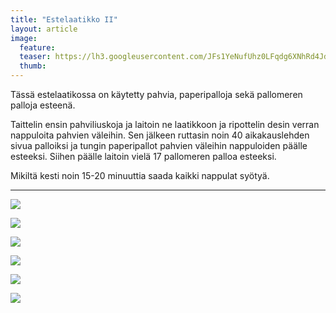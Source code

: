 ```yaml
---
title: "Estelaatikko II"
layout: article
image:
  feature:
  teaser: https://lh3.googleusercontent.com/JFs1YeNufUhz0LFqdg6XNhRd4Jd1-Dfdx_Iykd8_BVsijSYwKIgqUoJJ3dMahmnv9mDKQk8uDqyWnyYcs114_PXsZ5se_sEG55RC575elrlB3PUyLnbXaTi6px8bwH8rsBEUYbtSFkC5s4cKZyx7IRnELDYMGlqGuAmre_Hph1bAyUq2E2DVb5QhGQkYNt6jyzb31X6BajUIST_xHyHS3v_qgAm_o3nEPrpZkexJurB_D4LurG97tYtDLalM6QIkD9Lru6OoAfPNCum-NVE9quPZynNE1nEbbWaE9mcIVbgg711Be9TaRkygPcpBwtc8rP_D26pTx7x-v37aWzpaw9lS5t4ySc_uk31RLGkmu7iYETRI8mrv5onlxYjBicTeV5ynog_tyzTLur5RdIxpltC5m0jAlUBz_VfmKCWVYyojKlEq3CFeypiqLrtQO-ljuZPBN-_FX6vbEqUlTof70cvBSxQqvxgxxdGQ5C1Y_EFymmwLsPnoHyQON91iVVtqLe5Brbfn7SRtBhkU8z3ngxhGkIoI1wvuCZ5KZhdzlpyGjPPy0UAsQSDlFO4_fE5iNQo6=w245
  thumb:
---
```


Tässä estelaatikossa on käytetty pahvia, paperipalloja sekä pallomeren palloja esteenä.

Taittelin ensin pahviliuskoja ja laitoin ne laatikkoon ja ripottelin desin verran nappuloita pahvien väleihin. Sen jälkeen ruttasin noin 40 aikakauslehden sivua palloiksi ja tungin paperipallot pahvien väleihin nappuloiden päälle esteeksi. Siihen päälle laitoin vielä 17 pallomeren palloa esteeksi.

Mikiltä kesti noin 15-20 minuuttia saada kaikki nappulat syötyä.

---

[![](https://lh3.googleusercontent.com/DN-F-mi3oam1dsR73Mkg9Nkx_PjOAxfpM2UcDhowuZMx1DlXloSLJW7ObZET7lAxqu_rfxFYyZy0fBZEaHwU2Xfo-wChBBBPIPGqrNYzrJPa34ICM-TjKXc90UEA81sO17MHwrEx2mdgKl47ewKXIwfsLRXT6GNt6hLlCwlCTr_ovpYhdOpIz6mSQIvUrXy89HXuYQlSIaZH1-J50JLuO0JX3nt7qa0v0NtGTd80RV41keUCi_kQn0lqJEVfZmfew6YFQtHnQoqKM1Mf46ZrDkDf_d_xD5rKrEBGbXs8P1FBWtxDdmwhR5GTjbUmz_EoQ-D4vMTwrSmyY7ue0kL0vTxnu3NX-w1WkoDMhg_KIBTXv36U8fkjxEiVkfSN0EEaZ2VxaqWuFSnjGwwiS3hlKUc9SlNd4wkEiKNmWALzD6QeSThVZPwlXThCzqCDQWOEqb7cHElIJukEOZ7pnkqfg-0Ismsg_Tn5YcmeJTJUNz-6IITFeRy-yT_hAr5eNn2vK2V2l_y_zq4O-gjVP-eLMmTKDRV7r2LUX9-ymG3txfq9gPXJ83iqoDkrre06N_irKijc=w800)](https://lh3.googleusercontent.com/DN-F-mi3oam1dsR73Mkg9Nkx_PjOAxfpM2UcDhowuZMx1DlXloSLJW7ObZET7lAxqu_rfxFYyZy0fBZEaHwU2Xfo-wChBBBPIPGqrNYzrJPa34ICM-TjKXc90UEA81sO17MHwrEx2mdgKl47ewKXIwfsLRXT6GNt6hLlCwlCTr_ovpYhdOpIz6mSQIvUrXy89HXuYQlSIaZH1-J50JLuO0JX3nt7qa0v0NtGTd80RV41keUCi_kQn0lqJEVfZmfew6YFQtHnQoqKM1Mf46ZrDkDf_d_xD5rKrEBGbXs8P1FBWtxDdmwhR5GTjbUmz_EoQ-D4vMTwrSmyY7ue0kL0vTxnu3NX-w1WkoDMhg_KIBTXv36U8fkjxEiVkfSN0EEaZ2VxaqWuFSnjGwwiS3hlKUc9SlNd4wkEiKNmWALzD6QeSThVZPwlXThCzqCDQWOEqb7cHElIJukEOZ7pnkqfg-0Ismsg_Tn5YcmeJTJUNz-6IITFeRy-yT_hAr5eNn2vK2V2l_y_zq4O-gjVP-eLMmTKDRV7r2LUX9-ymG3txfq9gPXJ83iqoDkrre06N_irKijc=s0)

[![](https://lh3.googleusercontent.com/o3KSbKDnw3anLwEL-WOx1GE9Dcj0hgjQwoykLE9vij6_xTWN42uO-RpnMBD86dQgpxjHPOZ8JUCgjj2SVxrN5J4_oxHkyLgQQVMW-HVZJjLv_WqVm3rkpmc_23G1AC6e0aa-M5kWmkZP4I36iN0NwA3TU-QmyFqlqCCJ7aiTruMiqRHKWggUWXHqyA_E1fZ1VDyVuppBX2m9Q2y2U_2aUTPXPklouZuYep2TKrVSofowgf4HbchjwYdsdUnXZD_MkofD0WaaioqpQd4giMenLDfpcq64yblCOtSiJaitbsBgMoJj7mY_oYW7VbuLdxScIlUjZUiseA3QneLARhfLpNvBQc2Ooo7yXWsXbC558HjA0WdQI20TXjUlJnNDFl1tsFMZG-0yDYQJo_6GqV_KYJvGKuMwmKed99Mejayki1DD5Sv_64FpyeoBpm-nS0QGFNK9Gwxqq1OQ5dmYcYGRIhpHQgeLG3Ev52yIVezCOmw5xhtG8RCwRNUTvUW9ruR5_3KYnKBMFQvffFO6ilVCf_34XjqVxO-2HM9eL6cy_hhpJiKJgK8pP-V2pR1KJMLNzSzr=w800)](https://lh3.googleusercontent.com/o3KSbKDnw3anLwEL-WOx1GE9Dcj0hgjQwoykLE9vij6_xTWN42uO-RpnMBD86dQgpxjHPOZ8JUCgjj2SVxrN5J4_oxHkyLgQQVMW-HVZJjLv_WqVm3rkpmc_23G1AC6e0aa-M5kWmkZP4I36iN0NwA3TU-QmyFqlqCCJ7aiTruMiqRHKWggUWXHqyA_E1fZ1VDyVuppBX2m9Q2y2U_2aUTPXPklouZuYep2TKrVSofowgf4HbchjwYdsdUnXZD_MkofD0WaaioqpQd4giMenLDfpcq64yblCOtSiJaitbsBgMoJj7mY_oYW7VbuLdxScIlUjZUiseA3QneLARhfLpNvBQc2Ooo7yXWsXbC558HjA0WdQI20TXjUlJnNDFl1tsFMZG-0yDYQJo_6GqV_KYJvGKuMwmKed99Mejayki1DD5Sv_64FpyeoBpm-nS0QGFNK9Gwxqq1OQ5dmYcYGRIhpHQgeLG3Ev52yIVezCOmw5xhtG8RCwRNUTvUW9ruR5_3KYnKBMFQvffFO6ilVCf_34XjqVxO-2HM9eL6cy_hhpJiKJgK8pP-V2pR1KJMLNzSzr=s0)

[![](https://lh3.googleusercontent.com/oils1PXWHZv21nKC5IX7ae1bbocPCrNvB03uRcVMFvJGzmoUZtyCyeN_tRocqzJyjBXb9jo-pBXn4fZHgRWiCpY4IYgoQa66-gjS9fgksGlJffQSPcKA0gXUVD2PlUU3YX6uZ_rxinjJBCepAumDiT48rORSYLMcg6gkdBq6lsB-HG79dvMaFYuEOVDlSrXyBXqNonRp94V798yT_hFtWlNFiCuQ3k3fu5gsXf6Btg0O3ggK_dgaSCO8T8m6tcBSzlBulH2FL4iBJ2HTqXet7xzo5raxU7MBxsW_EjSD9ey71WGDRCgvAvymyQ4ws5IggiclLY3XeKJEAwYjT1eRsfUVar2d5ZNmKbk6i0TGng9XQWJ6oTXnh2yhpnPb79-gqXq7dyd4sjgeoEhoXM6If7LXCh6Hn-AO0KBd2jsP2MVk_fxRWZzsZZhpmYhXIiPsiHPth9PI-WnXGs7GrLXJX68eciUA9Og0aGqGvSnkH7vM1nKJMmSRr73aF2EX7Lf3zfm8rqLrlZcXwM7XcTxnoUyeRXsB0VX_UnD5ivTEYp_kpMFCYuQr9qdKqxkaZ0XWavUO=w800)](https://lh3.googleusercontent.com/oils1PXWHZv21nKC5IX7ae1bbocPCrNvB03uRcVMFvJGzmoUZtyCyeN_tRocqzJyjBXb9jo-pBXn4fZHgRWiCpY4IYgoQa66-gjS9fgksGlJffQSPcKA0gXUVD2PlUU3YX6uZ_rxinjJBCepAumDiT48rORSYLMcg6gkdBq6lsB-HG79dvMaFYuEOVDlSrXyBXqNonRp94V798yT_hFtWlNFiCuQ3k3fu5gsXf6Btg0O3ggK_dgaSCO8T8m6tcBSzlBulH2FL4iBJ2HTqXet7xzo5raxU7MBxsW_EjSD9ey71WGDRCgvAvymyQ4ws5IggiclLY3XeKJEAwYjT1eRsfUVar2d5ZNmKbk6i0TGng9XQWJ6oTXnh2yhpnPb79-gqXq7dyd4sjgeoEhoXM6If7LXCh6Hn-AO0KBd2jsP2MVk_fxRWZzsZZhpmYhXIiPsiHPth9PI-WnXGs7GrLXJX68eciUA9Og0aGqGvSnkH7vM1nKJMmSRr73aF2EX7Lf3zfm8rqLrlZcXwM7XcTxnoUyeRXsB0VX_UnD5ivTEYp_kpMFCYuQr9qdKqxkaZ0XWavUO=s0)

[![](https://lh3.googleusercontent.com/mIX_UMjNvqeN0wWntLbAGXuR-bYKuYHRqFLuJvP5SkjAIpnLpmA2Caxt70RTZHmHNAT1O4jqaCGX3BPy3emol85ZjYOAmlw3qUrt0tamMTcFH_2m54nnuFMhltHySTEFvNkEqaakSNeaMDefLeRb9ej8n4EpQ1Jx5_mrUn2S3aODXUGCrNkQb2aa7rIU4AZ3kyeNBD1_UUr4QDo6tlWtyusXBfzAIB9aMx_ISfQKdgQVbVAI76nPf31IkSh3DEX7a6NAARtcxJYaB4iQMKWsdro6VJ6zpJPmUVaRDFlc5hdWDP0NE7fUGyxw272ZoyXPmKrFNrM2377pgvQGLa6BrrG_WqeYAD2nY-z5XXhZSZPQZ6YRWW-ybxKs3nLyA17OZocd3zHgZeT8AterCLmuWDAyLauwunzukbX52tswuXUOuk1x60HI6lRrxaEoHpEsHnPCCgT8PP7wIIKHYDIrX0B49wjmui_FyhNQeN43iW9b9NXo2pCebV4XDvq3gc3Yglgys0vCp-WlX-UHqZ65aD-P0_DuFCXAE3NF1Ie-BLW4qQ7yq_ZfPiq8ZCuPOx9-UkUE=w800)](https://lh3.googleusercontent.com/mIX_UMjNvqeN0wWntLbAGXuR-bYKuYHRqFLuJvP5SkjAIpnLpmA2Caxt70RTZHmHNAT1O4jqaCGX3BPy3emol85ZjYOAmlw3qUrt0tamMTcFH_2m54nnuFMhltHySTEFvNkEqaakSNeaMDefLeRb9ej8n4EpQ1Jx5_mrUn2S3aODXUGCrNkQb2aa7rIU4AZ3kyeNBD1_UUr4QDo6tlWtyusXBfzAIB9aMx_ISfQKdgQVbVAI76nPf31IkSh3DEX7a6NAARtcxJYaB4iQMKWsdro6VJ6zpJPmUVaRDFlc5hdWDP0NE7fUGyxw272ZoyXPmKrFNrM2377pgvQGLa6BrrG_WqeYAD2nY-z5XXhZSZPQZ6YRWW-ybxKs3nLyA17OZocd3zHgZeT8AterCLmuWDAyLauwunzukbX52tswuXUOuk1x60HI6lRrxaEoHpEsHnPCCgT8PP7wIIKHYDIrX0B49wjmui_FyhNQeN43iW9b9NXo2pCebV4XDvq3gc3Yglgys0vCp-WlX-UHqZ65aD-P0_DuFCXAE3NF1Ie-BLW4qQ7yq_ZfPiq8ZCuPOx9-UkUE=s0)

[![](https://lh3.googleusercontent.com/5P68fhvU77vsbNl38SJVbKoVKIJKswF4eNojHgc-A4UI_QXoA8tOKTjsmZx8o2HaVeFxl7LihU0Ly07GJxopJCu8Zk7VnSwWHCZ4wk01BLaeHY6CwdpS1E0A776NdxjIf5VsiZIQrJF0qMAR6G_qo5JZuOQa-D-aVfVbGHlvjpd9WmuYfVKiPh358g8fjP2tH5vgmUuhSsvweL4u95P0w7F_PekSgCjomSusfbsmMsBc8FVqU_lOCEAF3dqP4xh9iA_SnJE29KPgMxEY3POgSedtSDnvdS9rIUMa5rurCH465EZmxW45iLVEgEvDMggJHKJglpNhLNTdDjTtZYhZtbslE3pnucyn53rrJPKRrUyKLHRbLfI70rcsMRlhfWHh_KGjbl-Y0ZPi9pdvlhfjUUPPAWT-yANkGd5BBe282OzICPtw6P-B2-jPeOcKFAiHYZRzKsMWdle-wpLoMyBSY7bZk3XWoEvSGzQPJmpF8IB3eXNHh_BiZbiBMzVxpM5N4pQlX72CjcywGArqKCzEhmSGKR30-A46wnQZY_8nuSjoobTlzTvaxnUj4CHaQ0fZlz5y=w800)](https://lh3.googleusercontent.com/5P68fhvU77vsbNl38SJVbKoVKIJKswF4eNojHgc-A4UI_QXoA8tOKTjsmZx8o2HaVeFxl7LihU0Ly07GJxopJCu8Zk7VnSwWHCZ4wk01BLaeHY6CwdpS1E0A776NdxjIf5VsiZIQrJF0qMAR6G_qo5JZuOQa-D-aVfVbGHlvjpd9WmuYfVKiPh358g8fjP2tH5vgmUuhSsvweL4u95P0w7F_PekSgCjomSusfbsmMsBc8FVqU_lOCEAF3dqP4xh9iA_SnJE29KPgMxEY3POgSedtSDnvdS9rIUMa5rurCH465EZmxW45iLVEgEvDMggJHKJglpNhLNTdDjTtZYhZtbslE3pnucyn53rrJPKRrUyKLHRbLfI70rcsMRlhfWHh_KGjbl-Y0ZPi9pdvlhfjUUPPAWT-yANkGd5BBe282OzICPtw6P-B2-jPeOcKFAiHYZRzKsMWdle-wpLoMyBSY7bZk3XWoEvSGzQPJmpF8IB3eXNHh_BiZbiBMzVxpM5N4pQlX72CjcywGArqKCzEhmSGKR30-A46wnQZY_8nuSjoobTlzTvaxnUj4CHaQ0fZlz5y=s0)

[![](https://lh3.googleusercontent.com/UvyfgEtN8MCAcWEw8fluQnY_oT6mIrGazmvcwTVFaPAem3vocug_XZCc45sVKwRB1CRz9yp2AvKQIMUAfNG3pT8un8X0ZoOKanoJp_A2IHWDPYjrcIi53-rML6v_37EisKeNC6Y91mu8RcmQJJiwCq3CmMxXT558lIGBEHqAopWf76DYRq5cVx4LPkCVQzylGpYF8Q-zSYwKbQEjWEPsWFY9P1ixmFCkJtrh9upQAvBAscYSPlkr1x_iGdPvnE6hxKBY2L3j28wlaCdBc7a9yojrheZX2HujlHjei0KTa6IkVTobNI33qIeeuIAAvT0IybXB1pdAxdWxr9xE5f8_nPAYzqql0UdKFs3KZNrzleIXNYJVYuY2y7l2mvI8GHEn8kMP0apIJoI556_BtETC4FYqwMoqK_8s-fk7OFosR8q5jUYjTWXdXQm3YyzTuDV6PxLY-kiuYPY6rRcHLVaWPFADh5tqYd7QbAotNlqsaarTc_ZhOYeDaJ6MnQHHLk2iLcUPH8JqxqG2j_dIS_8wTfAzBr-AT1OA862fTfynTvuYLL0mEGoQaalD8KmzT0YDnKQR=w800)](https://lh3.googleusercontent.com/UvyfgEtN8MCAcWEw8fluQnY_oT6mIrGazmvcwTVFaPAem3vocug_XZCc45sVKwRB1CRz9yp2AvKQIMUAfNG3pT8un8X0ZoOKanoJp_A2IHWDPYjrcIi53-rML6v_37EisKeNC6Y91mu8RcmQJJiwCq3CmMxXT558lIGBEHqAopWf76DYRq5cVx4LPkCVQzylGpYF8Q-zSYwKbQEjWEPsWFY9P1ixmFCkJtrh9upQAvBAscYSPlkr1x_iGdPvnE6hxKBY2L3j28wlaCdBc7a9yojrheZX2HujlHjei0KTa6IkVTobNI33qIeeuIAAvT0IybXB1pdAxdWxr9xE5f8_nPAYzqql0UdKFs3KZNrzleIXNYJVYuY2y7l2mvI8GHEn8kMP0apIJoI556_BtETC4FYqwMoqK_8s-fk7OFosR8q5jUYjTWXdXQm3YyzTuDV6PxLY-kiuYPY6rRcHLVaWPFADh5tqYd7QbAotNlqsaarTc_ZhOYeDaJ6MnQHHLk2iLcUPH8JqxqG2j_dIS_8wTfAzBr-AT1OA862fTfynTvuYLL0mEGoQaalD8KmzT0YDnKQR=s0)
